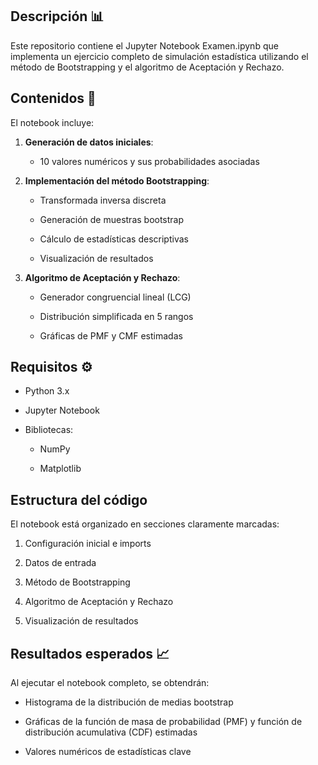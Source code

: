 Descripción 📊
--------------

Este repositorio contiene el Jupyter Notebook Examen.ipynb que implementa un ejercicio completo de simulación estadística utilizando el método de Bootstrapping y el algoritmo de Aceptación y Rechazo.

Contenidos 📂
-------------

El notebook incluye:

1.  **Generación de datos iniciales**:
    
    *   10 valores numéricos y sus probabilidades asociadas
        
2.  **Implementación del método Bootstrapping**:
    
    *   Transformada inversa discreta
        
    *   Generación de muestras bootstrap
        
    *   Cálculo de estadísticas descriptivas
        
    *   Visualización de resultados
        
3.  **Algoritmo de Aceptación y Rechazo**:
    
    *   Generador congruencial lineal (LCG)
        
    *   Distribución simplificada en 5 rangos
        
    *   Gráficas de PMF y CMF estimadas
        

Requisitos ⚙️
-------------

*   Python 3.x
    
*   Jupyter Notebook
    
*   Bibliotecas:
    
    *   NumPy
        
    *   Matplotlib
        
    

Estructura del código 
------------------------

El notebook está organizado en secciones claramente marcadas:

1.  Configuración inicial e imports
    
2.  Datos de entrada
    
3.  Método de Bootstrapping
    
4.  Algoritmo de Aceptación y Rechazo
    
5.  Visualización de resultados
    

Resultados esperados 📈
-----------------------

Al ejecutar el notebook completo, se obtendrán:

*   Histograma de la distribución de medias bootstrap
    
*   Gráficas de la función de masa de probabilidad (PMF) y función de distribución acumulativa (CDF) estimadas
    
*   Valores numéricos de estadísticas clave
